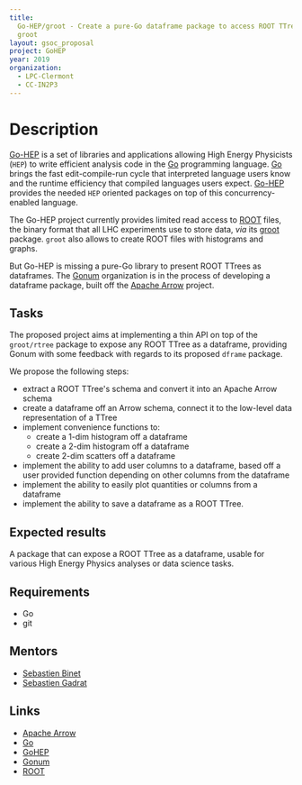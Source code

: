 ```yaml
---
title:
  Go-HEP/groot - Create a pure-Go dataframe package to access ROOT TTrees with
  groot
layout: gsoc_proposal
project: GoHEP
year: 2019
organization:
  - LPC-Clermont
  - CC-IN2P3
---
```


# Description

[Go-HEP](https://go-hep.org) is a set of libraries and applications allowing
High Energy Physicists (`HEP`) to write efficient analysis code in the
[Go](https://golang.org) programming language. [Go](https://golang.org) brings
the fast edit-compile-run cycle that interpreted language users know and the
runtime efficiency that compiled languages users expect.
[Go-HEP](https://go-hep.org) provides the needed `HEP` oriented packages on top
of this concurrency-enabled language.

The Go-HEP project currently provides limited read access to
[ROOT](https://root.cern) files, the binary format that all LHC experiments use
to store data, _via_ its [groot](https://godoc.org/go-hep.org/x/hep/groot)
package. `groot` also allows to create ROOT files with histograms and graphs.

But Go-HEP is missing a pure-Go library to present ROOT TTrees as dataframes.
The [Gonum](https://gonum.org) organization is in the process of developing a
dataframe package, built off the [Apache Arrow](https://arrow.apache.org)
project.

## Tasks

The proposed project aims at implementing a thin API on top of the `groot/rtree`
package to expose any ROOT TTree as a dataframe, providing Gonum with some
feedback with regards to its proposed `dframe` package.

We propose the following steps:

- extract a ROOT TTree's schema and convert it into an Apache Arrow schema
- create a dataframe off an Arrow schema, connect it to the low-level data
  representation of a TTree
- implement convenience functions to:
  - create a 1-dim histogram off a dataframe
  - create a 2-dim histogram off a dataframe
  - create 2-dim scatters off a dataframe
- implement the ability to add user columns to a dataframe, based off a user
  provided function depending on other columns from the dataframe
- implement the ability to easily plot quantities or columns from a dataframe
- implement the ability to save a dataframe as a ROOT TTree.

## Expected results

A package that can expose a ROOT TTree as a dataframe, usable for various High
Energy Physics analyses or data science tasks.

## Requirements

- Go
- git

## Mentors

- [Sebastien Binet](mailto:binet@cern.ch)
- [Sebastien Gadrat](mailto:sebastien.gadrat@cc.in2p3.fr)

## Links

- [Apache Arrow](https://arrow.apache.org)
- [Go](https://golang.org)
- [GoHEP](https://go-hep.org)
- [Gonum](https://gonum.org)
- [ROOT](https://root.cern)
